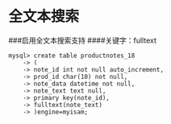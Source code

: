 # 全文本搜索
###启用全文本搜索支持
####关键字：fulltext

```
mysql> create table productnotes_18
    -> (
    -> note_id int not null auto_increment,
    -> prod_id char(10) not null,
    -> note_data datetime not null,
    -> note_text text null,
    -> primary key(note_id),
    -> fulltext(note_text)
    -> )engine=myisam;
```
